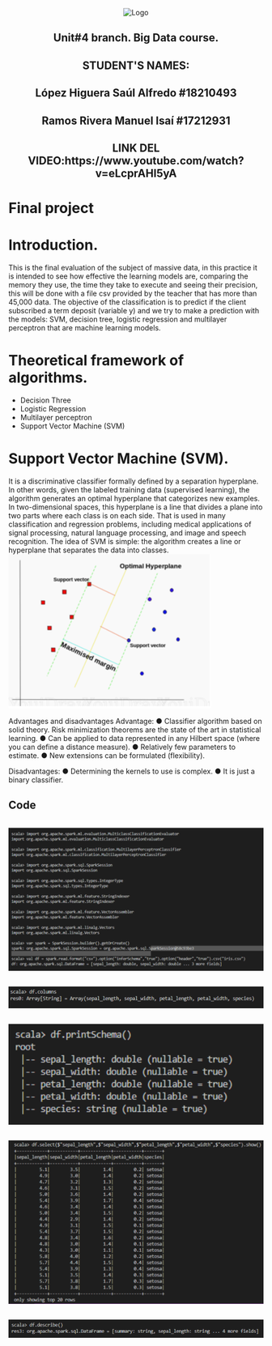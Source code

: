<p align="center">
    <img alt="Logo" src="https://www.tijuana.tecnm.mx/wp-content/uploads/2021/08/liston-de-logos-oficiales-educacion-tecnm-FEB-2021.jpg" width=850 height=250>
</p>
<H2><p align="center">Unit#4 branch. Big Data course.</p></H2>
<H2><p align="Center">STUDENT'S NAMES: </p></H2>

<H2><p align="Center">López Higuera Saúl Alfredo #18210493</p></H2>

<H2><p align="Center">Ramos Rivera Manuel Isaí #17212931</p></H2>
<H2><p align="Center">LINK DEL VIDEO:https://www.youtube.com/watch?v=eLcprAHl5yA</p></H2>

# Final project

# Introduction.
This is the final evaluation of the subject of massive data, in this practice it is intended to see how effective the learning models are, comparing the memory they use, the time they take to execute and seeing their precision, this will be done with a file csv provided by the teacher that has more than 45,000 data.
The objective of the classification is to predict if the client subscribed a term deposit (variable y) and we try to make a prediction with the models: SVM, decision tree, logistic regression and multilayer perceptron that are machine learning models.


# Theoretical framework of algorithms.

- Decision Three
- Logistic Regression
- Multilayer perceptron
- Support Vector Machine (SVM)


# Support Vector Machine (SVM).

It is a discriminative classifier formally defined by a separation hyperplane. In other words, given the labeled training data (supervised learning), the algorithm generates an optimal hyperplane that categorizes new examples. In two-dimensional spaces, this hyperplane is a line that divides a plane into two parts where each class is on each side. That is used in many classification and regression problems, including medical applications of signal processing, natural language processing, and image and speech recognition. The idea of SVM is simple: the algorithm creates a line or hyperplane that separates the data into classes.
![logo](/Img/1.PNG)  

Advantages and disadvantages
Advantage:
● Classifier algorithm based on solid theory. Risk minimization theorems are the state of the art in statistical learning.
● Can be applied to data represented in any Hilbert space (where you can define a distance measure).
● Relatively few parameters to estimate.
● New extensions can be formulated (flexibility).

Disadvantages:
● Determining the kernels to use is complex.
● It is just a binary classifier.

## Code
  ~~~

  ~~~
![logo](/images/E1.PNG)  
  ~~~

 ~~~
![logo](/images/E2.PNG)  
  ~~~

 ~~~
![logo](/images/E3.PNG)  
  ~~~

 ~~~
![logo](/images/E4.PNG)  
  ~~~

 ~~~
![logo](/images/E5.PNG)  
  ~~~



 ~~~

